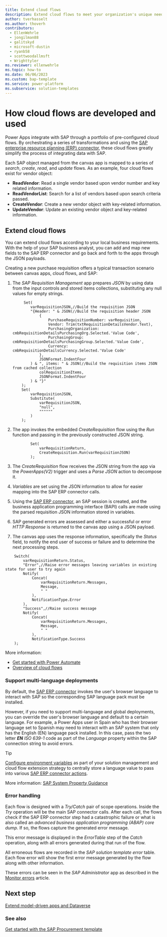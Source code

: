 ```yaml
---
title: Extend cloud flows
description: Extend cloud flows to meet your organization's unique needs. Learn how to extend the cloud flows in your SAP template solutions by adding and mapping new fields to the SAP ERP connector.
author: tverhasselt
ms.author: thoverh
contributors:
  - EllenWehrle
  - jongilman88
  - galitskyd
  - microsoft-dustin
  - ryanb58
  - scottwoodallmsft
  - Wrighttyler
ms.reviewer: ellenwehrle
ms.topic: how-to
ms.date: 06/06/2023
ms.custom: bap-template
ms.service: power-platform
ms.subservice: solution-templates
---
```


# How cloud flows are developed and used

Power Apps integrate with SAP through a portfolio of pre-configured cloud flows. By orchestrating a series of transformations and using the [SAP enterprise resource planning (ERP) connector](/connectors/saperp/), these cloud flows greatly simplify the process of integrating data with SAP.

Each SAP object managed from the canvas app is mapped to a series of _search_, _create_, _read_, and _update_ flows. As an example, four cloud flows exist for vendor object:

- **ReadVendor**: Read a single vendor based upon vendor number and key related information.
- **ReadVendorList**: Search for a list of vendors based upon search criteria passed.
- **CreateVendor**: Create a new vendor object with key-related information.
- **UpdateVendor**: Update an existing vendor object and key-related information.

## Extend cloud flows

You can extend cloud flows according to your local business requirements. With the help of your SAP business analyst, you can add and map new fields to the SAP ERP connector and go back and forth to the apps through the JSON payloads.

Creating a new purchase requisition offers a typical transaction scenario between canvas apps, cloud flows, and SAP:

1. The _SAP Requisition Management_ app prepares _JSON_ by using data from the input controls and stored items collections, substituting any null values for empty strings.

   ~~~power-fx
        Set(
           varRequisitionJSON,//Build the requisition JSON
           "{Header: " & JSON(//Build the requisition header JSON
               {
                   PurchaseRequisitionNumber: varRequisition,
                   Vendor: Trim(txtRequisitionDetailsVendor.Text),
                   PurchasingOrganization: cmbRequisitionDetailsPurchasingOrg.Selected.'Value Code',
                   PurchasingGroup: cmbRequisitionDetailsPurchasingGroup.Selected.'Value Code',
                   Currency: cmbRequisitionDetailsCurrency.Selected.'Value Code'
               },
               JSONFormat.IndentFour
           ) & ", items: " & JSON(//Build the requisition items JSON from cached collection
               colRequisitionItems,
               JSONFormat.IndentFour
           ) & "}"
       );    
       Set(
           varRequisitionJSON,
           Substitute(
               varRequisitionJSON,
               "null",
               """"""
           )
       );
   ~~~

1. The app invokes the embedded _CreateRequisition_ flow using the _Run_ function and passing in the previously constructed JSON string.

   ~~~power-fx
           Set(
               varRequisitionReturn,
               CreateRequisition.Run(varRequisitionJSON)
           );
   ~~~

1. The _CreateRequisition_ flow receives the JSON string from the app via the _PowerApps(V2)_ trigger and uses a _Parse JSON_ action to decompose it.
1. _Variables_ are set using the JSON information to allow for easier mapping into the SAP ERP connector calls.
1. Using the [SAP ERP connector](/connectors/saperp/), an SAP session is created, and the business application programming interface (BAPI) calls are made using the parsed requisition JSON information stored in variables.
1. SAP generated errors are assessed and either a successful or error _HTTP Response_ is returned to the canvas app using a JSON payload.
1. The canvas app uses the response information, specifically the _Status_ field, to notify the end user of success or failure and to determine the next processing steps.

~~~power-fx
    Switch(
        varRequisitionReturn.Status,
        "Error",//Raise error messages leaving variables in existing state for user to try again
        Notify(
            Concat(
                varRequisitionReturn.Messages,
                Message,
                " "
            ),
            NotificationType.Error
        ),
        "Success",//Raise success message
        Notify(
            Concat(
                varRequisitionReturn.Messages,
                Message,
                " "
            ),
            NotificationType.Success
    );
 ~~~

More information:

- [Get started with Power Automate](/power-automate/getting-started)
- [Overview of cloud flows](/power-automate/overview-cloud)

### Support multi-language deployments

By default, the [SAP ERP connector](/connectors/saperp/) invokes the user's browser language to interact with SAP so the corresponding SAP language pack must be installed.

However, if you need to support multi-language and global deployments, you can override the user's browser language and default to a certain language. For example, a Power Apps user in Spain who has their browser language set to Spanish may need to interact with an SAP system that only has the English (EN) language pack installed. In this case, pass the two letter _**EN**_ _ISO 639-1_ code as part of the _Language_ property within the SAP connection string to avoid errors.

> [!TIP]
>
> [Configure environment variables](configure-environment-variables.md) as part of your solution management and cloud flow extension strategy to centrally store a language value to pass into various [SAP ERP connector actions](/connectors/saperp/#actions).

More information: [SAP System Property Guidance](/connectors/saperp/#sap-system-property-guidance)

### Error handling

Each flow is designed with a _Try/Catch_ pair of scope operations. Inside the _Try_ operation will be the main SAP connector calls. After each call, the flows check if the SAP ERP connector step had a catastrophic failure or what is also called an _advanced business application programming (ABAP) core dump_. If so, the flows capture the generated error message.

This error message is displayed in the _ErrorTable_ step of the _Catch_ operation, along with all errors generated during that run of the flow.

All erroneous flows are recorded in the _SAP solution template error_ table. Each flow error will show the first error message generated by the flow along with other information.

These errors can be seen in the _SAP Administrator_ app as described in the [Monitor errors](monitor-errors.md) article.

## Next step

[Extend model-driven apps and Dataverse](extend-model-apps-dataverse.md)

### See also

[Get started with the SAP Procurement template](get-started.md)
